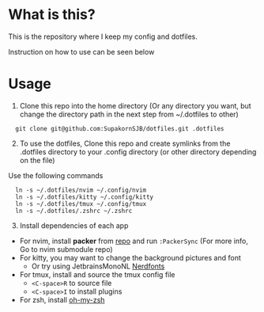 # What is this?

This is the repository where I keep my config and dotfiles. <br/>

Instruction on how to use can be seen below

# Usage

1. Clone this repo into the home directory (Or any directory you want, but
change the directory path in the next step from ~/.dotfiles to other)
```
  git clone git@github.com:SupakornSJB/dotfiles.git .dotfiles
```

2. To use the dotfiles, Clone this repo and create symlinks from the
.dotfiles directory to your .config directory (or other directory depending on the file)<br/>

Use the following commands
```
  ln -s ~/.dotfiles/nvim ~/.config/nvim
  ln -s ~/.dotfiles/kitty ~/.config/kitty
  ln -s ~/.dotfiles/tmux ~/.config/tmux
  ln -s ~/.dotfiles/.zshrc ~/.zshrc
```

3. Install dependencies of each app
  - For nvim, install **packer** from [repo](https://github.com/wbthomason/packer.nvim) and run `:PackerSync` (For more info, Go
  to nvim submodule repo)
  - For kitty, you may want to change the background pictures and font
    - Or try using JetbrainsMonoNL [Nerdfonts](https://www.nerdfonts.com/font-downloads)
  - For tmux, install and source the tmux config file
    - `<C-space>R` to source file
    - `<C-space>I` to install plugins
  - For zsh, install [oh-my-zsh](https://ohmyz.sh/)
